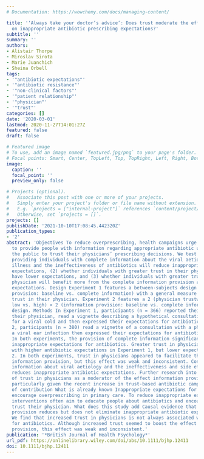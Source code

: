 ```yaml
---
# Documentation: https://wowchemy.com/docs/managing-content/

title: '‘Always take your doctor’s advice’: Does trust moderate the effect of information
  on inappropriate antibiotic prescribing expectations?'
subtitle: ''
summary: ''
authors:
- Alistair Thorpe
- Miroslav Sirota
- Marie Juanchich
- Sheina Orbell
tags:
- '"antibiotic expectations"'
- '"antibiotic resistance"'
- '"non-clinical factors"'
- '"patient relationship"'
- '"physician"'
- '"trust"'
categories: []
date: '2020-03-01'
lastmod: 2020-11-27T14:01:27Z
featured: false
draft: false

# Featured image
# To use, add an image named `featured.jpg/png` to your page's folder.
# Focal points: Smart, Center, TopLeft, Top, TopRight, Left, Right, BottomLeft, Bottom, BottomRight.
image:
  caption: ''
  focal_point: ''
  preview_only: false

# Projects (optional).
#   Associate this post with one or more of your projects.
#   Simply enter your project's folder or file name without extension.
#   E.g. `projects = ["internal-project"]` references `content/project/deep-learning/index.md`.
#   Otherwise, set `projects = []`.
projects: []
publishDate: '2021-10-10T17:08:45.442320Z'
publication_types:
- '2'
abstract: 'Objectives To reduce overprescribing, health campaigns urge physicians
  to provide people with information regarding appropriate antibiotic use and encourage
  the public to trust their physicians’ prescribing decisions. We test (1) whether
  providing individuals with complete information about the viral aetiology of an
  illness and the ineffectiveness of antibiotics will reduce inappropriate antibiotic
  expectations, (2) whether individuals with greater trust in their physician will
  have lower expectations, and (3) whether individuals with greater trust in their
  physician will benefit more from the complete information provision and have lower
  expectations. Design Experiment 1 features a between-subjects design (information
  provision: baseline vs. complete information) with a general measure of participants’
  trust in their physician. Experiment 2 features a 2 (physician trustworthiness:
  low vs. high) × 2 (information provision: baseline vs. complete information) between-subjects
  design. Methods In Experiment 1, participants (n = 366) reported their trust in
  their physician, read a vignette describing a hypothetical consultation with a physician
  for a viral cold and then expressed their expectations for antibiotics. In Experiment
  2, participants (n = 380) read a vignette of a consultation with a physician for
  a viral ear infection then expressed their expectations for antibiotics. Results
  In both experiments, the provision of complete information significantly reduced
  inappropriate expectations for antibiotics. Greater trust in physicians was associated
  with higher antibiotic expectations in Experiment 1, but lower expectations in Experiment
  2. In both experiments, trust in physicians appeared to facilitate the effect of
  information provision, but this effect was weak and inconsistent. Conclusion Providing
  information about viral aetiology and the ineffectiveness and side effects of antibiotics
  reduces inappropriate antibiotic expectations. Further research into the effect
  of trust in physicians as a moderator of the effect information provision is required,
  particularly given the recent increase in trust-based antibiotic campaigns. Statement
  of contribution What is already known Inappropriate expectations for antibiotics
  encourage overprescribing in primary care. To reduce inappropriate expectations,
  interventions often aim to educate people about antibiotics and encourage them to
  trust their physician. What does this study add Causal evidence that clinical information
  provision reduces but does not eliminate inappropriate antibiotic expectations.
  We find that increased trust in physicians is not always associated with lower expectations
  for antibiotics. Although increased trust seemed to boost the effect of information
  provision, this effect was weak and inconsistent.'
publication: '*British Journal of Health Psychology*'
url_pdf: https://onlinelibrary.wiley.com/doi/abs/10.1111/bjhp.12411
doi: 10.1111/bjhp.12411
---
```

